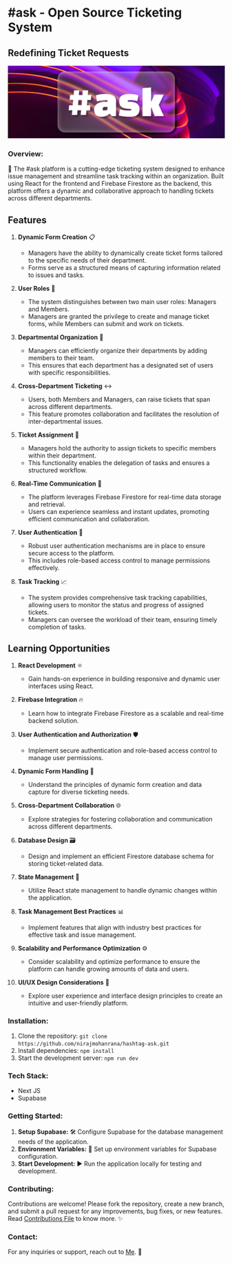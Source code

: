# #ask - Open Source Ticketing System
## Redefining Ticket Requests

![#ask](public/assets/ask-cover.png)

### Overview:
🎫 The #ask platform is a cutting-edge ticketing system designed to enhance issue management and streamline task tracking within an organization. Built using React for the frontend and Firebase Firestore as the backend, this platform offers a dynamic and collaborative approach to handling tickets across different departments.

## Features

1. **Dynamic Form Creation** 📋
   - Managers have the ability to dynamically create ticket forms tailored to the specific needs of their department.
   - Forms serve as a structured means of capturing information related to issues and tasks.

2. **User Roles** 👥
   - The system distinguishes between two main user roles: Managers and Members.
   - Managers are granted the privilege to create and manage ticket forms, while Members can submit and work on tickets.

3. **Departmental Organization** 🏢
   - Managers can efficiently organize their departments by adding members to their team.
   - This ensures that each department has a designated set of users with specific responsibilities.

4. **Cross-Department Ticketing** ↔️
   - Users, both Members and Managers, can raise tickets that span across different departments.
   - This feature promotes collaboration and facilitates the resolution of inter-departmental issues.

5. **Ticket Assignment** 🎫
   - Managers hold the authority to assign tickets to specific members within their department.
   - This functionality enables the delegation of tasks and ensures a structured workflow.

6. **Real-Time Communication** 🔄
   - The platform leverages Firebase Firestore for real-time data storage and retrieval.
   - Users can experience seamless and instant updates, promoting efficient communication and collaboration.

7. **User Authentication** 🔐
   - Robust user authentication mechanisms are in place to ensure secure access to the platform.
   - This includes role-based access control to manage permissions effectively.

8. **Task Tracking** 📈
   - The system provides comprehensive task tracking capabilities, allowing users to monitor the status and progress of assigned tickets.
   - Managers can oversee the workload of their team, ensuring timely completion of tasks.

## Learning Opportunities

1. **React Development** ⚛️
   - Gain hands-on experience in building responsive and dynamic user interfaces using React.

2. **Firebase Integration** 🔥
   - Learn how to integrate Firebase Firestore as a scalable and real-time backend solution.

3. **User Authentication and Authorization** 🛡️
   - Implement secure authentication and role-based access control to manage user permissions.

4. **Dynamic Form Handling** 🔄
   - Understand the principles of dynamic form creation and data capture for diverse ticketing needs.

5. **Cross-Department Collaboration** 🌐
   - Explore strategies for fostering collaboration and communication across different departments.

6. **Database Design** 🗃️
   - Design and implement an efficient Firestore database schema for storing ticket-related data.

7. **State Management** 🔄
   - Utilize React state management to handle dynamic changes within the application.

8. **Task Management Best Practices** 📊
   - Implement features that align with industry best practices for effective task and issue management.

9. **Scalability and Performance Optimization** ⚙️
   - Consider scalability and optimize performance to ensure the platform can handle growing amounts of data and users.

10. **UI/UX Design Considerations** 🎨
    - Explore user experience and interface design principles to create an intuitive and user-friendly platform.


### Installation:
1. Clone the repository: `git clone https://github.com/nirajmohanrana/hashtag-ask.git`
2. Install dependencies: `npm install`
3. Start the development server: `npm run dev`

### Tech Stack:
- Next JS
- Supabase

### Getting Started:
1. **Setup Supabase:** 🛠️ Configure Supabase for the database management needs of the application.
2. **Environment Variables:** 🔐 Set up environment variables for Supabase configuration.
3. **Start Development:** ▶️ Run the application locally for testing and development.

### Contributing:
Contributions are welcome! Please fork the repository, create a new branch, and submit a pull request for any improvements, bug fixes, or new features.
Read [Contributions File](contributions.md) to know more. ✨

### Contact:
For any inquiries or support, reach out to [Me](https://www.linkedin.com/in/niraj-rana-2a0384193/). 📧
